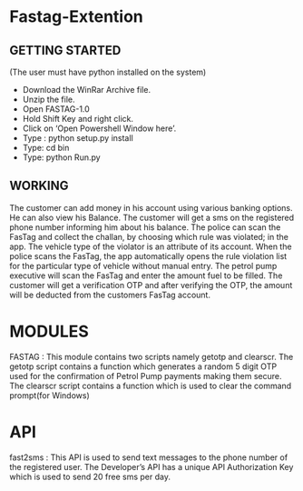 # Fastag-Extention

## GETTING STARTED

(The user must have python installed on the system)

+  Download the WinRar Archive file.
+  Unzip the file.
+  Open FASTAG-1.0
+  Hold Shift Key and right click.
+  Click on ‘Open Powershell Window here’.
+  Type : python setup.py install
+  Type: cd bin
+  Type: python Run.py


## WORKING

The customer can add money in his account using various banking options. He can also view his
Balance. The customer will get a sms on the registered phone number informing him about his
balance.
The police can scan the FasTag and collect the challan, by choosing which rule was violated; in the
app. The vehicle type of the violator is an attribute of its account. When the police scans the FasTag, 
the app automatically opens the rule violation list for the particular type of vehicle without manual
entry.
The petrol pump executive will scan the FasTag and enter the amount fuel to be filled. The
customer will get a verification OTP and after verifying the OTP, the amount will be deducted from
the customers FasTag account. 

# MODULES

FASTAG : This module contains two scripts namely getotp and clearscr.
The getotp script contains a function which generates a random 5 digit OTP used for the
confirmation of Petrol Pump payments making them secure.
The clearscr script contains a function which is used to clear the command prompt(for Windows)

# API

fast2sms : This API is used to send text messages to the phone number of the registered user.
The Developer’s API has a unique API Authorization Key which is used to send 20 free sms per day. 
